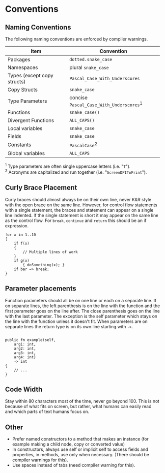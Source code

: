 # Conventions

## Naming Conventions

The following naming conventions are enforced by compiler warnings.

| Item                        | Convention                                         |
| --------------------------- | -------------------------------------------------- |
| Packages                    | `dotted.snake_case`                                |
| Namespaces                  | plural `snake_case`                                |
| Types (except copy structs) | `Pascal_Case_With_Underscores`                     |
| Copy Structs                | `snake_case`                                       |
| Type Parameters             | concise `Pascal_Case_With_Underscores`<sup>1</sup> |
| Functions                   | `snake_case()`                                     |
| Divergent Functions         | `ALL_CAPS()`                                       |
| Local variables             | `snake_case`                                       |
| Fields                      | `snake_case`                                       |
| Constants                   | `PascalCase`<sup>2</sup>                           |
| Global variables            | `ALL_CAPS`                                         |

<sup>1</sup> Type parameters are often single uppercase letters (i.e. "`T`").<br>
<sup>2</sup> Acronyms are capitalized and run together (i.e. "`ScreenDPIToPrint`").

## Curly Brace Placement

Curly braces should almost always be on their own line, never K&R style with the open brace on the same line. However, for control flow statements with a single statement, the braces and statement can appear on a single line indented. If the single statement is short it may appear on the same line as the control flow. For `break`, `continue` and `return` this should be an if expression.

```azoth
for x in 1..10
{
    if f(x)
    {
        // Multiple lines of work
    }
    if g(x)
        { doSomething(x); }
    if bar => break;
}
```

## Parameter placements

Function parameters should all be on one line or each on a separate line. If on separate lines, the left parenthesis is on the line with the function and the first parameter goes on the line after. The close parenthesis goes on the line with the last parameter. The exception is the self parameter which stays on the line with the function unless it doesn't fit. When parameters are on separate lines the return type is on its own line starting with `->`.

```azoth

public fn example(self,
    arg1: int,
    arg2: int,
    arg3: int,
    arg4: int)
    -> int
{
    // ...
}
```

## Code Width

Stay within 80 characters most of the time, never go beyond 100. This is not because of what fits on screen, but rather, what humans can easily read and which parts of text humans focus on.

## Other

* Prefer named constructors to a method that makes an instance (for example making a child node, copy or converted value)
* In constructors, always use self or implicit self to access fields and properties, in methods, use only when necessary. (There should be compiler warnings for this).
* Use spaces instead of tabs (need compiler warning for this).
